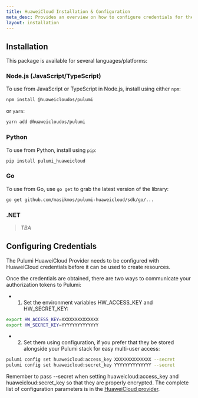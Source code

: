 ```yaml
---
title: HuaweiCloud Installation & Configuration
meta_desc: Provides an overview on how to configure credentials for the Pulumi HuaweiCloud Provider.
layout: installation
---
```


## Installation

This package is available for several languages/platforms:

### Node.js (JavaScript/TypeScript)

To use from JavaScript or TypeScript in Node.js, install using either `npm`:

```bash
npm install @huaweicloudos/pulumi
```

or `yarn`:

```bash
yarn add @huaweicloudos/pulumi
```

### Python

To use from Python, install using `pip`:

```bash
pip install pulumi_huaweicloud
```

### Go

To use from Go, use `go get` to grab the latest version of the library:

```bash
go get github.com/masikmos/pulumi-huaweicloud/sdk/go/...
```

### .NET

> *TBA*

## Configuring Credentials

The Pulumi HuaweiCloud Provider needs to be configured with HuaweiCloud credentials before it can be used to create resources.

Once the credentials are obtained, there are two ways to communicate your authorization tokens to Pulumi:

+ 1. Set the environment variables HW_ACCESS_KEY and HW_SECRET_KEY:

```bash
export HW_ACCESS_KEY=XXXXXXXXXXXXXX
export HW_SECRET_KEY=YYYYYYYYYYYYYY
```

+ 2. Set them using configuration, if you prefer that they be stored alongside your Pulumi stack for easy multi-user access:

```bash
pulumi config set huaweicloud:access_key XXXXXXXXXXXXXX --secret
pulumi config set huaweicloud:secret_key YYYYYYYYYYYYYY --secret
```

Remember to pass --secret when setting huaweicloud:access_key and huaweicloud:secret_key so that they are properly encrypted.
The complete list of configuration parameters is in the
[HuaweiCloud provider](https://github.com/masikmos/pulumi-huaweicloud/blob/main/README.md).
